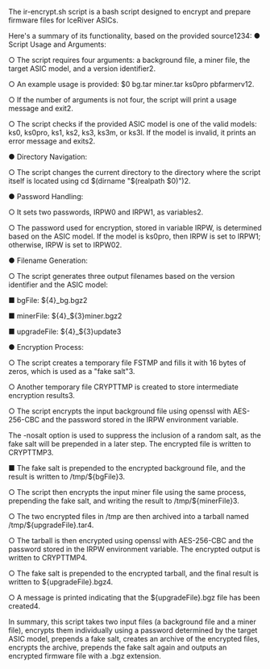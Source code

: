The ir-encrypt.sh script is a bash script designed to encrypt and prepare firmware files for IceRiver ASICs. 

Here's a summary of its functionality, based on the provided source1234:
● Script Usage and Arguments:

○ The script requires four arguments: a background file, a miner file, the target ASIC model, and a version identifier2.

○ An example usage is provided: $0 bg.tar miner.tar ks0pro pbfarmerv12.

○ If the number of arguments is not four, the script will print a usage message and exit2.

○ The script checks if the provided ASIC model is one of the valid models: ks0, ks0pro, ks1, ks2, ks3, ks3m, or ks3l. If the model is invalid, it prints an error message and exits2.

● Directory Navigation:

○ The script changes the current directory to the directory where the script itself is located using cd $(dirname "$(realpath $0)")2.

● Password Handling:

○ It sets two passwords, IRPW0 and IRPW1, as variables2.

○ The password used for encryption, stored in variable IRPW, is determined based on the ASIC model. If the model is ks0pro, then IRPW is set to IRPW1; otherwise, IRPW is set to IRPW02.

● Filename Generation:

○ The script generates three output filenames based on the version identifier and the ASIC model:

■ bgFile: ${4}_bg.bgz2

■ minerFile: ${4}_${3}miner.bgz2

■ upgradeFile: ${4}_${3}update3

● Encryption Process:

○ The script creates a temporary file FSTMP and fills it with 16 bytes of zeros, which is used as a "fake salt"3.

○ Another temporary file CRYPTTMP is created to store intermediate encryption results3.

○ The script encrypts the input background file using openssl with AES-256-CBC and the password stored in the IRPW environment variable. 

The -nosalt option is used to suppress the inclusion of a random salt, as the fake salt will be prepended in a later step. The encrypted file is written to CRYPTTMP3.

■ The fake salt is prepended to the encrypted background file, and the result is written to /tmp/${bgFile}3.

○ The script then encrypts the input miner file using the same process, prepending the fake salt, and writing the result to /tmp/${minerFile}3.

○ The two encrypted files in /tmp are then archived into a tarball named /tmp/${upgradeFile}.tar4.

○ The tarball is then encrypted using openssl with AES-256-CBC and the password stored in the IRPW environment variable. The encrypted output is written to CRYPTTMP4.

○ The fake salt is prepended to the encrypted tarball, and the final result is written to ${upgradeFile}.bgz4.

○ A message is printed indicating that the ${upgradeFile}.bgz file has been created4.

In summary, this script takes two input files (a background file and a miner file), encrypts them individually using a password determined by the target ASIC model, prepends a fake salt, creates an archive of the encrypted files, encrypts the archive, prepends the fake salt again and outputs an encrypted firmware file with a .bgz extension.

